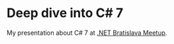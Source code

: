 # Deep dive into C# 7

My presentation about C# 7 at [.NET Bratislava Meetup](https://www.meetup.com/NET-Bratislava-Meetup/events/250772268/).